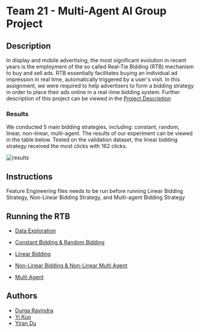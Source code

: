 # Team 21 - Multi-Agent AI Group Project

## Description

In display and mobile advertising, the most significant evolution in recent years is the employment of the so called Real-Tie Bidding (RTB) mechanism to buy and sell ads. RTB essentially facilitates buying an individual ad impression in real time, automatically triggered by a user's visit.
In this assignment, we were required to help advertisers to form a bidding strategy in order to place their ads online in a real-time bidding system. Further description of this project can be viewed in the [Project Description](https://github.com/joyyikuo/JYD-BACSAI-19/blob/master/assignment_description.pdf)

### Results

We conducted 5 main bidding strategies, including: constant, random, linear, non-linear, multi-agent. The results of our experiment can be viewed in the table below. Tested on the validation dataset, the linear bidding strategy received the most clicks with 162 clicks. 

![results](https://github.com/joyyikuo/JYD-BACSAI-19/blob/master/Images/results.PNG)

## Instructions

Feature Engineering files needs to be run before running Linear Bidding Strategy, Non-Linear Bidding Strategy, and Multi-agent Bidding Strategy


## Running the RTB

* [Data Exploration](https://github.com/joyyikuo/JYD-BACSAI-19/blob/master/Data_Exploration.ipynb)

* [Constant Bidding & Random Bidding](https://github.com/joyyikuo/JYD-BACSAI-19/tree/master/Constant_%26_Random_Bidding)

* [Linear Bidding](https://github.com/joyyikuo/JYD-BACSAI-19/tree/master/Linear%20Bidding)

* [Non-Linear Bidding & Non-Linear Multi Agent](https://github.com/joyyikuo/JYD-BACSAI-19/tree/master/Non-Linear%20Bidding)

* [Multi Agent](https://github.com/joyyikuo/JYD-BACSAI-19/tree/master/Multi-Agent)



## Authors

* [Durga Ravindra](https://github.com/durgar2012) 
* [Yi Kuo](https://github.com/joyyikuo) 
* [Yiran Du](https://github.com/yirandu) 
